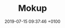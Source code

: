 ---
title: Mokup
intro: Create prototypes that look and feel like real apps.
link: https://mokup.app
category:
- Prototyping
- Animation
image: "/assets/images/mokup.png"
date: 2019-07-15 09:37:46 +0100
---